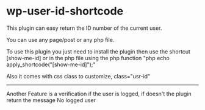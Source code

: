 # wp-user-id-shortcode

This plugin can easy return the ID number of the current user.

You can use any page/post or any php file.

To use this plugin you just need to install the plugin then use the shortcut [show-me-id] or in the php file using the php function "php echo apply_shortcode("[show-me-id]");"

Also it comes with css class to customize, class="usr-id"
  
----

Another Feature is a verification if the user is logged, if doesn't the plugin return the message No logged user
